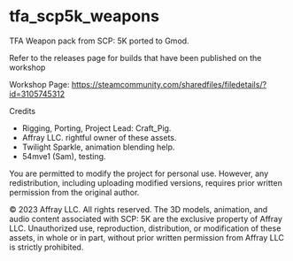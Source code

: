 # tfa_scp5k_weapons
 TFA Weapon pack from SCP: 5K ported to Gmod.

Refer to the releases page for builds that have been published on the workshop

Workshop Page: https://steamcommunity.com/sharedfiles/filedetails/?id=3105745312

Credits
- Rigging, Porting, Project Lead: Craft_Pig.
- Affray LLC. rightful owner of these assets.
- Twilight Sparkle, animation blending help.
- 54mve1 (Sam), testing.
  


You are permitted to modify the project for personal use. However, any redistribution, including uploading modified versions, requires prior written permission from the original author.

© 2023 Affray LLC. All rights reserved. The 3D models, animation, and audio content associated with SCP: 5K
are the exclusive property of Affray LLC. Unauthorized use, reproduction, distribution, or modification of these assets,
in whole or in part, without prior written permission from Affray LLC is strictly prohibited.
